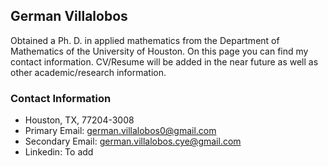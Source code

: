 ## German Villalobos


Obtained a Ph. D. in applied mathematics from the Department of Mathematics of the University of Houston. On this page you can find my contact information. CV/Resume will be added in the near future as well as other academic/research information.




### Contact Information
- Houston, TX, 77204-3008
- Primary Email: german.villalobos0@gmail.com
- Secondary Email: german.villalobos.cye@gmail.com
- Linkedin: To add


